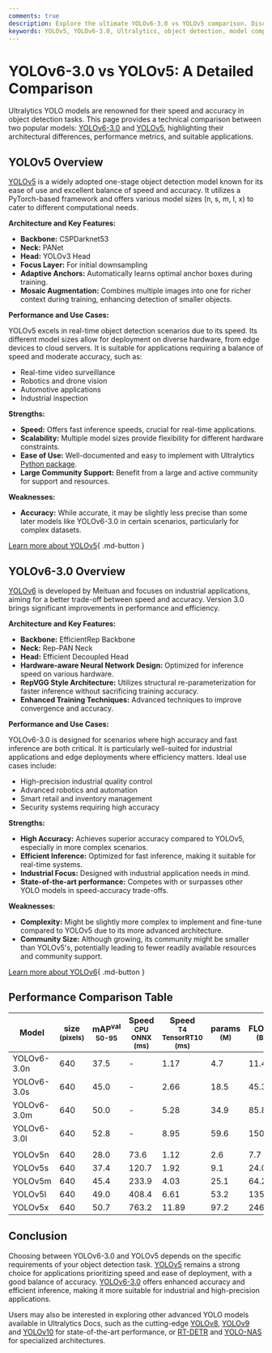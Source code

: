 ```yaml
---
comments: true
description: Explore the ultimate YOLOv6-3.0 vs YOLOv5 comparison. Discover their architectures, performance benchmarks, strengths, and ideal applications.
keywords: YOLOv5, YOLOv6-3.0, Ultralytics, object detection, model comparison, AI, deep learning, computer vision, performance benchmarks, PyTorch, industrial AI, YOLO models
---
```


# YOLOv6-3.0 vs YOLOv5: A Detailed Comparison

Ultralytics YOLO models are renowned for their speed and accuracy in object detection tasks. This page provides a technical comparison between two popular models: [YOLOv6-3.0](https://docs.ultralytics.com/models/yolov6/) and [YOLOv5](https://docs.ultralytics.com/models/yolov5/), highlighting their architectural differences, performance metrics, and suitable applications.

<script async src="https://cdn.jsdelivr.net/npm/chart.js@3.9.1/dist/chart.min.js"></script>
<script defer src="../../javascript/benchmark.js"></script>

<canvas id="modelComparisonChart" width="1024" height="400" active-models='["YOLOv6-3.0", "YOLOv5"]'></canvas>

## YOLOv5 Overview

[YOLOv5](https://github.com/ultralytics/yolov5) is a widely adopted one-stage object detection model known for its ease of use and excellent balance of speed and accuracy. It utilizes a PyTorch-based framework and offers various model sizes (n, s, m, l, x) to cater to different computational needs.

**Architecture and Key Features:**

- **Backbone:** CSPDarknet53
- **Neck:** PANet
- **Head:** YOLOv3 Head
- **Focus Layer:** For initial downsampling
- **Adaptive Anchors:** Automatically learns optimal anchor boxes during training.
- **Mosaic Augmentation:** Combines multiple images into one for richer context during training, enhancing detection of smaller objects.

**Performance and Use Cases:**

YOLOv5 excels in real-time object detection scenarios due to its speed. Its different model sizes allow for deployment on diverse hardware, from edge devices to cloud servers. It is suitable for applications requiring a balance of speed and moderate accuracy, such as:

- Real-time video surveillance
- Robotics and drone vision
- Automotive applications
- Industrial inspection

**Strengths:**

- **Speed:** Offers fast inference speeds, crucial for real-time applications.
- **Scalability:** Multiple model sizes provide flexibility for different hardware constraints.
- **Ease of Use:** Well-documented and easy to implement with Ultralytics [Python package](https://pypi.org/project/ultralytics/).
- **Large Community Support:** Benefit from a large and active community for support and resources.

**Weaknesses:**

- **Accuracy:** While accurate, it may be slightly less precise than some later models like YOLOv6-3.0 in certain scenarios, particularly for complex datasets.

[Learn more about YOLOv5](https://docs.ultralytics.com/models/yolov5/){ .md-button }

## YOLOv6-3.0 Overview

[YOLOv6](https://github.com/meituan/YOLOv6) is developed by Meituan and focuses on industrial applications, aiming for a better trade-off between speed and accuracy. Version 3.0 brings significant improvements in performance and efficiency.

**Architecture and Key Features:**

- **Backbone:** EfficientRep Backbone
- **Neck:** Rep-PAN Neck
- **Head:** Efficient Decoupled Head
- **Hardware-aware Neural Network Design:** Optimized for inference speed on various hardware.
- **RepVGG Style Architecture:** Utilizes structural re-parameterization for faster inference without sacrificing training accuracy.
- **Enhanced Training Techniques:** Advanced techniques to improve convergence and accuracy.

**Performance and Use Cases:**

YOLOv6-3.0 is designed for scenarios where high accuracy and fast inference are both critical. It is particularly well-suited for industrial applications and edge deployments where efficiency matters. Ideal use cases include:

- High-precision industrial quality control
- Advanced robotics and automation
- Smart retail and inventory management
- Security systems requiring high accuracy

**Strengths:**

- **High Accuracy:** Achieves superior accuracy compared to YOLOv5, especially in more complex scenarios.
- **Efficient Inference:** Optimized for fast inference, making it suitable for real-time systems.
- **Industrial Focus:** Designed with industrial application needs in mind.
- **State-of-the-art performance:** Competes with or surpasses other YOLO models in speed-accuracy trade-offs.

**Weaknesses:**

- **Complexity:** Might be slightly more complex to implement and fine-tune compared to YOLOv5 due to its more advanced architecture.
- **Community Size:** Although growing, its community might be smaller than YOLOv5's, potentially leading to fewer readily available resources and community support.

[Learn more about YOLOv6](https://docs.ultralytics.com/models/yolov6/){ .md-button }

## Performance Comparison Table

| Model       | size<br><sup>(pixels) | mAP<sup>val<br>50-95 | Speed<br><sup>CPU ONNX<br>(ms) | Speed<br><sup>T4 TensorRT10<br>(ms) | params<br><sup>(M) | FLOPs<br><sup>(B) |
| ----------- | --------------------- | -------------------- | ------------------------------ | ----------------------------------- | ------------------ | ----------------- |
| YOLOv6-3.0n | 640                   | 37.5                 | -                              | 1.17                                | 4.7                | 11.4              |
| YOLOv6-3.0s | 640                   | 45.0                 | -                              | 2.66                                | 18.5               | 45.3              |
| YOLOv6-3.0m | 640                   | 50.0                 | -                              | 5.28                                | 34.9               | 85.8              |
| YOLOv6-3.0l | 640                   | 52.8                 | -                              | 8.95                                | 59.6               | 150.7             |
|             |                       |                      |                                |                                     |                    |                   |
| YOLOv5n     | 640                   | 28.0                 | 73.6                           | 1.12                                | 2.6                | 7.7               |
| YOLOv5s     | 640                   | 37.4                 | 120.7                          | 1.92                                | 9.1                | 24.0              |
| YOLOv5m     | 640                   | 45.4                 | 233.9                          | 4.03                                | 25.1               | 64.2              |
| YOLOv5l     | 640                   | 49.0                 | 408.4                          | 6.61                                | 53.2               | 135.0             |
| YOLOv5x     | 640                   | 50.7                 | 763.2                          | 11.89                               | 97.2              | 246.4 |

## Conclusion

Choosing between YOLOv6-3.0 and YOLOv5 depends on the specific requirements of your object detection task. [YOLOv5](https://github.com/ultralytics/yolov5) remains a strong choice for applications prioritizing speed and ease of deployment, with a good balance of accuracy. [YOLOv6-3.0](https://github.com/meituan/YOLOv6) offers enhanced accuracy and efficient inference, making it more suitable for industrial and high-precision applications.

Users may also be interested in exploring other advanced YOLO models available in Ultralytics Docs, such as the cutting-edge [YOLOv8](https://docs.ultralytics.com/models/yolov8/), [YOLOv9](https://docs.ultralytics.com/models/yolov9/) and [YOLOv10](https://docs.ultralytics.com/models/yolov10/) for state-of-the-art performance, or [RT-DETR](https://docs.ultralytics.com/models/rtdetr/) and [YOLO-NAS](https://docs.ultralytics.com/models/yolo-nas/) for specialized architectures.
